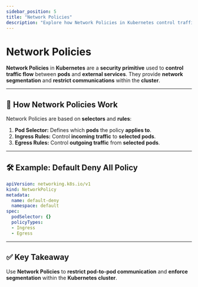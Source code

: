 ```yaml
---
sidebar_position: 5
title: "Network Policies"
description: "Explore how Network Policies in Kubernetes control traffic flow and enhance security."
---
```


# Network Policies

**Network Policies** in **Kubernetes** are a **security primitive** used to **control traffic flow** between **pods** and **external services**. They provide **network segmentation** and **restrict communications** within the **cluster**.

---

## 🚩 How Network Policies Work

Network Policies are based on **selectors** and **rules**:

1. **Pod Selector:** Defines which **pods** the policy **applies to**.
2. **Ingress Rules:** Control **incoming traffic** to **selected pods**.
3. **Egress Rules:** Control **outgoing traffic** from **selected pods**.

---

## 🛠️ Example: Default Deny All Policy

```yaml
apiVersion: networking.k8s.io/v1
kind: NetworkPolicy
metadata:
  name: default-deny
  namespace: default
spec:
  podSelector: {}
  policyTypes:
  - Ingress
  - Egress
```

---

## ✅ Key Takeaway

Use **Network Policies** to **restrict pod-to-pod communication** and **enforce segmentation** within the **Kubernetes cluster**.
